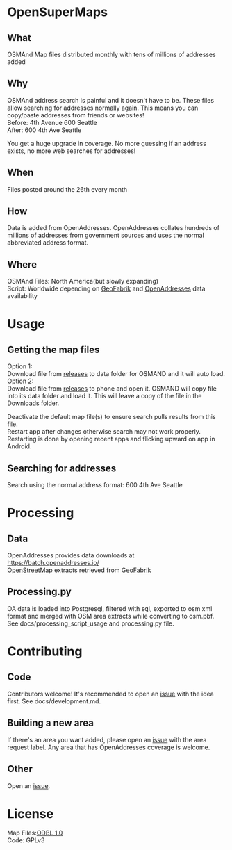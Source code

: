 # OpenSuperMaps
## What
OSMAnd Map files distributed monthly with tens of millions of addresses added
## Why
OSMAnd address search is painful and it doesn't have to be. These files allow searching for addresses normally again. This means you can copy/paste addresses from friends or websites!  
Before: 4th Avenue 600 Seattle  
After: 600 4th Ave Seattle

You get a huge upgrade in coverage. No more guessing if an address exists, no more web searches for addresses!

## When
Files posted around the 26th every month
## How
Data is added from OpenAddresses. OpenAddresses collates hundreds of millions of addresses from government sources and uses the normal abbreviated address format.
## Where
OSMAnd Files: North America(but slowly expanding)  
Script: Worldwide depending on [GeoFabrik](https://download.geofabrik.de) and [OpenAddresses](https://openaddresses.io/) data availability
# Usage
## Getting the map files
Option 1:  
Download file from [releases](https://github.com/pnoll1/osmand_map_creation/releases) to data folder for OSMAND and it will auto load.  
Option 2:  
Download file from [releases](https://github.com/pnoll1/osmand_map_creation/releases) to phone and open it. OSMAND will copy file into its data folder and load it.
This will leave a copy of the file in the Downloads folder.

Deactivate the default map file(s) to ensure search pulls results from this file.  
Restart app after changes otherwise search may not work properly. Restarting is done 
by opening recent apps and flicking upward on app in Android.
## Searching for addresses
Search using the normal address format: 600 4th Ave Seattle

# Processing
## Data
OpenAddresses provides data downloads at https://batch.openaddresses.io/  
[OpenStreetMap](https://openstreetmap.org) extracts retrieved from [GeoFabrik](https://download.geofabrik.de)
## Processing.py
OA data is loaded into Postgresql, filtered with sql, exported to osm xml format and merged with OSM area extracts while converting to osm.pbf. See docs/processing_script_usage and processing.py file.

# Contributing
## Code
Contributors welcome! It's recommended to open an [issue](https://github.com/pnoll1/osmand_map_creation/issues) with the idea first. See docs/development.md.

## Building a new area
If there's an area you want added, please open an [issue](https://github.com/pnoll1/osmand_map_creation/issues) with the area request label. Any area that has OpenAddresses coverage is welcome.

## Other
Open an [issue](https://github.com/pnoll1/osmand_map_creation/issues).

# License
Map Files:[ODBL 1.0](https://opendatacommons.org/licenses/odbl/1-0/)  
Code: GPLv3
